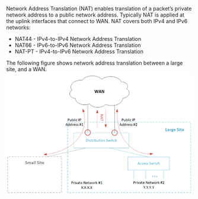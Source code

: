 Network Address Translation (NAT) enables translation of a packet’s private network address to a public network address. Typically NAT is applied at the uplink interfaces that connect to WAN.
NAT covers both IPv4 and IPv6 networks:
* NAT44 - IPv4-to-IPv4 Network Address Translation
* NAT66 - IPv6-to-IPv6 Network Address Translation
* NAT-PT - IPv4-to-IPv6 Network Address Translation

The following figure shows network address translation between a large site, and a WAN.
![NAT Overview](images/nat_overview.png)
